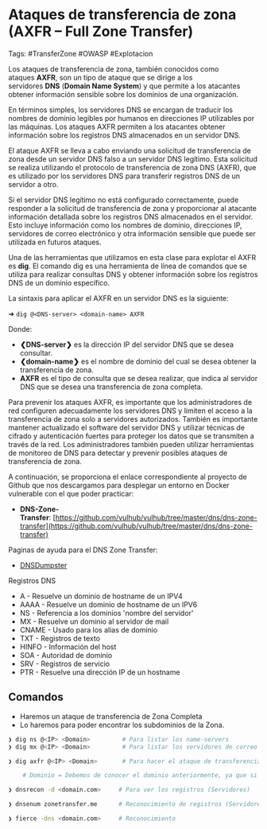 # Ataques de transferencia de zona (AXFR – Full Zone Transfer)

Tags: #TransferZone #OWASP #Explotacion 

Los ataques de transferencia de zona, también conocidos como ataques **AXFR**, son un tipo de ataque que se dirige a los servidores **DNS** (**Domain Name System**) y que permite a los atacantes obtener información sensible sobre los dominios de una organización.

En términos simples, los servidores DNS se encargan de traducir los nombres de dominio legibles por humanos en direcciones IP utilizables por las máquinas. Los ataques AXFR permiten a los atacantes obtener información sobre los registros DNS almacenados en un servidor DNS.

El ataque AXFR se lleva a cabo enviando una solicitud de transferencia de zona desde un servidor DNS falso a un servidor DNS legítimo. Esta solicitud se realiza utilizando el protocolo de transferencia de zona DNS (AXFR), que es utilizado por los servidores DNS para transferir registros DNS de un servidor a otro.

Si el servidor DNS legítimo no está configurado correctamente, puede responder a la solicitud de transferencia de zona y proporcionar al atacante información detallada sobre los registros DNS almacenados en el servidor. Esto incluye información como los nombres de dominio, direcciones IP, servidores de correo electrónico y otra información sensible que puede ser utilizada en futuros ataques.

Una de las herramientas que utilizamos en esta clase para explotar el AXFR es **dig**. El comando dig es una herramienta de línea de comandos que se utiliza para realizar consultas DNS y obtener información sobre los registros DNS de un dominio específico.

La sintaxis para aplicar el AXFR en un servidor DNS es la siguiente:

➜ `dig @<DNS-server> <domain-name> AXFR`

Donde: 

-   **❮DNS-server❯** es la dirección IP del servidor DNS que se desea consultar.
-   **❮domain-name❯** es el nombre de dominio del cual se desea obtener la transferencia de zona.
-   **AXFR** es el tipo de consulta que se desea realizar, que indica al servidor DNS que se desea una transferencia de zona completa.

Para prevenir los ataques AXFR, es importante que los administradores de red configuren adecuadamente los servidores DNS y limiten el acceso a la transferencia de zona solo a servidores autorizados. También es importante mantener actualizado el software del servidor DNS y utilizar técnicas de cifrado y autenticación fuertes para proteger los datos que se transmiten a través de la red. Los administradores también pueden utilizar herramientas de monitoreo de DNS para detectar y prevenir posibles ataques de transferencia de zona.

A continuación, se proporciona el enlace correspondiente al proyecto de Github que nos descargamos para desplegar un entorno en Docker vulnerable con el que poder practicar:

-   **DNS-Zone-Transfer**: [https://github.com/vulhub/vulhub/tree/master/dns/dns-zone-transfer](https://github.com/vulhub/vulhub/tree/master/dns/dns-zone-transfer)

Paginas de ayuda para el DNS Zone Transfer:
* [DNSDumpster](https://dnsdumpster.com/)

Registros DNS 
* A            -       Resuelve un dominio de hostname de un IPV4
* AAAA    -       Resuelve un dominio de hostname  de un IPV6
* NS         -       Referencia a los dominios 'nombre del servidor'
* MX        -       Resuelve un dominio al servidor de mail 
* CNAME -      Usado para los alias de dominio
* TXT       -       Registros de texto 
* HINFO   -      Información del host 
* SOA       -      Autoridad de dominio
* SRV        -      Registros de servicio 
* PTR        -      Resuelve una dirección IP de un hostname 

## Comandos 

* Haremos un ataque de transferencia de Zona Completa
* Lo haremos para poder encontrar los subdominios de la Zona.

```bash
❯ dig ns @<IP> <Domain>         # Para listar los name-servers
❯ dig mx @<IP> <Domain>         # Para listar los servidores de correo
```

```bash
❯ dig axfr @<IP> <Domain>       # Para hacer el ataque de transferencia de Zona

	# Dominio = Debemos de conocer el dominio anteriormente, ya que si no no funcionaria
```

```bash  
❯ dnsrecon -d <domain.com>     # Para ver los registros (Servidores) 
```

```bash 
❯ dnsenum zonetransfer.me      # Reconocimiento de registros (Servidores)
```

```bash 
❯ fierce -dns <domain.com>     # Reconocimiento 
```
